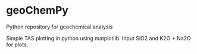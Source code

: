# geoChemPy
Python repository for geochemical analysis

Simple TAS plotting in python using matplotlib. Input SiO2 and K2O + Na2O for plots. 
